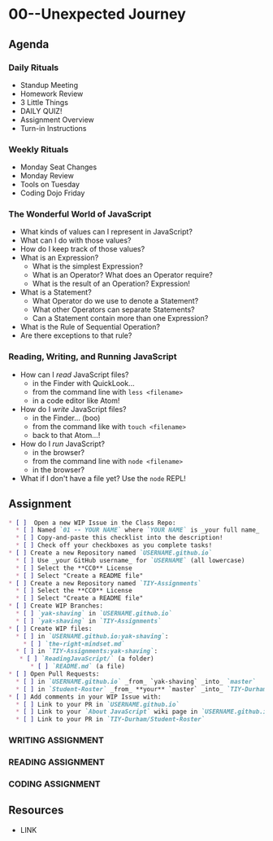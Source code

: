 # 00--Unexpected Journey

## Agenda
### Daily Rituals

* Standup Meeting
* Homework Review
* 3 Little Things
* DAILY QUIZ!
* Assignment Overview
* Turn-in Instructions

### Weekly Rituals

* Monday Seat Changes
* Monday Review
* Tools on Tuesday
* Coding Dojo Friday

### The Wonderful World of JavaScript
* What kinds of values can I represent in JavaScript?
* What can I do with those values?
* How do I keep track of those values?
* What is an Expression?
  * What is the simplest Expression?
  * What is an Operator? What does an Operator require?
  * What is the result of an Operation? Expression!
* What is a Statement?
  * What Operator do we use to denote a Statement?
  * What other Operators can separate Statements?
  * Can a Statement contain more than one Expression?
* What is the Rule of Sequential Operation?
* Are there exceptions to that rule?

### Reading, Writing, and Running JavaScript
* How can I _read_ JavaScript files?
  * in the Finder with QuickLook...
  * from the command line with `less <filename>`
  * in a code editor like Atom!
* How do I _write_ JavaScript files?
  * in the Finder... (boo)
  * from the command like with `touch <filename>`
  * back to that Atom...!
* How do I _run_ JavaScript?
  * in the browser?
  * from the command line with `node <filename>`
  * in the browser?
* What if I don't have a file yet? Use the `node` REPL!

## Assignment

```markdown
* [ ]  Open a new WIP Issue in the Class Repo:
  * [ ] Named `01 -- YOUR NAME` where `YOUR NAME` is _your full name_
  * [ ] Copy-and-paste this checklist into the description!
  * [ ] Check off your checkboxes as you complete tasks!
* [ ] Create a new Repository named `USERNAME.github.io`
  * [ ] Use _your GitHub username_ for `USERNAME` (all lowercase)
  * [ ] Select the **CC0** License
  * [ ] Select "Create a README file"
* [ ] Create a new Repository named `TIY-Assignments`
  * [ ] Select the **CC0** License
  * [ ] Select "Create a README file"
* [ ] Create WIP Branches:
  * [ ] `yak-shaving` in `USERNAME.github.io`
  * [ ] `yak-shaving` in `TIY-Assignments`
* [ ] Create WIP files:
  * [ ] in `USERNAME.github.io:yak-shaving`:
    * [ ] `the-right-mindset.md`
  * [ ] in `TIY-Assignments:yak-shaving`:
   * [ ] `ReadingJavaScript/` (a folder)
      * [ ] `README.md` (a file)
* [ ] Open Pull Requests:
  * [ ] in `USERNAME.github.io` _from_ `yak-shaving` _into_ `master`
  * [ ] in `Student-Roster` _from_ **your** `master` _into_ `TIY-Durham:master`
* [ ] Add comments in your WIP Issue with:
  * [ ] Link to your PR in `USERNAME.github.io`
  * [ ] Link to your `About JavaScript` wiki page in `USERNAME.github.io`
  * [ ] Link to your PR in `TIY-Durham/Student-Roster`
```

### WRITING ASSIGNMENT

### READING ASSIGNMENT

### CODING ASSIGNMENT

## Resources

* LINK
